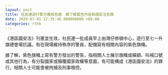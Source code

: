 ```yaml
---
layout: post
title: 社民連遊行警方攜紫色旗　據了解警告內容與國安法有關
date: 2020-07-01 12:35:46.000000000 +08:00
categories: rthk
---
```


《港區國安法》刊憲並生效，社民連一批成員早上由灣仔修頓中心，遊行至七一升旗禮會場抗議。有在現場維持秩序的警員，配備寫有相關內容的紫色旗幟。

據了解，紫色旗幟上寫有警方發出的警告，指相關人士展示旗幟或橫額、叫喊口號或其他行為，有分裂國家或顛覆國家政權等意圖，有可能構成《港區國安法》的罪行，相關人士可能會被拘捕及刑事檢控。

